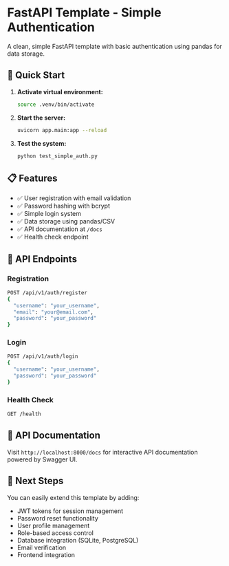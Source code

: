 # FastAPI Template - Simple Authentication

A clean, simple FastAPI template with basic authentication using pandas for data storage.

## 🚀 Quick Start

1. **Activate virtual environment:**
   ```bash
   source .venv/bin/activate
   ```

2. **Start the server:**
   ```bash
   uvicorn app.main:app --reload
   ```

3. **Test the system:**
   ```bash
   python test_simple_auth.py
   ```

## 📋 Features

- ✅ User registration with email validation
- ✅ Password hashing with bcrypt
- ✅ Simple login system
- ✅ Data storage using pandas/CSV
- ✅ API documentation at `/docs`
- ✅ Health check endpoint

## 🔗 API Endpoints

### Registration
```bash
POST /api/v1/auth/register
{
  "username": "your_username",
  "email": "your@email.com", 
  "password": "your_password"
}
```

### Login
```bash
POST /api/v1/auth/login
{
  "username": "your_username",
  "password": "your_password"
}
```

### Health Check
```bash
GET /health
```

## 📖 API Documentation

Visit `http://localhost:8000/docs` for interactive API documentation powered by Swagger UI.

## 🎯 Next Steps

You can easily extend this template by adding:
- JWT tokens for session management
- Password reset functionality
- User profile management
- Role-based access control
- Database integration (SQLite, PostgreSQL)
- Email verification
- Frontend integration
